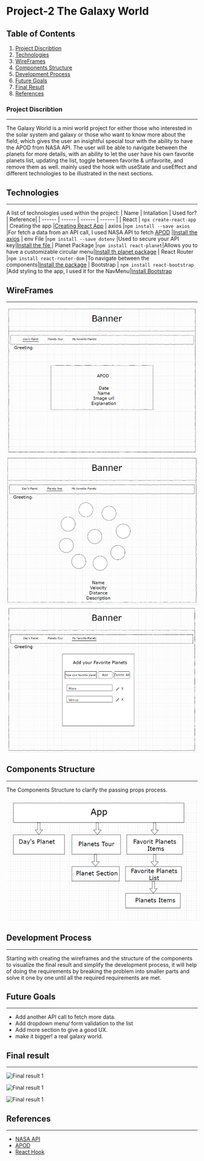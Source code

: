# Project-2 The Galaxy World

## Table of Contents
1. [Project Discribtion](#Project-Discribtion)
2. [Technologies](#technologies)
3. [WireFrames](#WireFrames)
4. [Components Structure](#Components-Structure)
5. [Development Process](#Development-Process)
6. [Future Goals](#Future-Goals)
7. [Final Result](#Final-Result)
8. [References](#References)
### Project Discribtion
***
The Galaxy World is a mini world project for either those who interested in the solar system and galaxy or those who want to know more about the field, which gives the user an insightful special tour with the ability to have the APOD from NASA API. The user will be able to navigate between the planets for more details, with an ability to let the user have his own favorite planets list, updating the list, toggle between favorite & unfavorite, and remove them as well. mainly used the hook with useState and useEffect and different technologies to be illustrated in the next sections.


## Technologies
***
A list of technologies used within the project:
| Name | Intallation | Used for? | Reference|
| ------ | ------ | ------ | ------ |
| React | ```npx create-react-app``` | Creating the app |[Creating React App](https://reactjs.org/docs/getting-started.html)
| axios |```npm install --save axios``` |For fetch a data from an API call, I used NASA API to fetch [APOD](https://api.nasa.gov/) |[Install the axios](https://www.npmjs.com/package/axios)
| env File |```npm install --save dotenv``` |Used to secure your API key|[Install the file ](https://www.npmjs.com/package/axios)
| Planet Package |```npm install react-planet```|Allows you to have a customizable circular menu|[Install th planet package](https://innfactory.de/softwareentwicklung/ui-ux/creating-circular-menus-with-react-planet/)
| React Router |```npm install react-router-dom``` |To navigate between the components|[Install the package](https://reactrouter.com/web/guides/quick-start)
| Bootstrap | ```npm install react-bootstrap ``` |Add styling to the app, I used it for the NavMenu|[Install Bootstrap](https://getbootstrap.com/docs/4.0/getting-started/download/)

## WireFrames
***
![Wireframe1](Wr1.png)
![Wireframe2](Wr2.png)
![Wireframe3](Wr3.png)

## Components Structure
***
The Components Structure to clarify the passing props process.

![Componets](CS.png)

## Development Process
***
Starting with creating the wireframes and the structure of the components to visualize the final result and simplify the development process, it will help of doing the requirements by breaking the problem into smaller parts and solve it one by one until all the required requirements are met.

## Future Goals
***
- Add another API call to fetch more data.
- Add dropdown menu/ form validation to the list
- Add more section to give a good UX.
- make it bigger! a real galaxy world.

## Final result
***

![Final result 1](ReactApp1.gif)

![Final result 1](ReactApp2.gif)

![Final result 1](ReactApp3.gif)


## References
***
- [NASA API](https://api.nasa.gov/)
- [APOD](https://apod.nasa.gov/apod/astropix.html)
- [React Hook](https://reactjs.org/docs/hooks-intro.html)